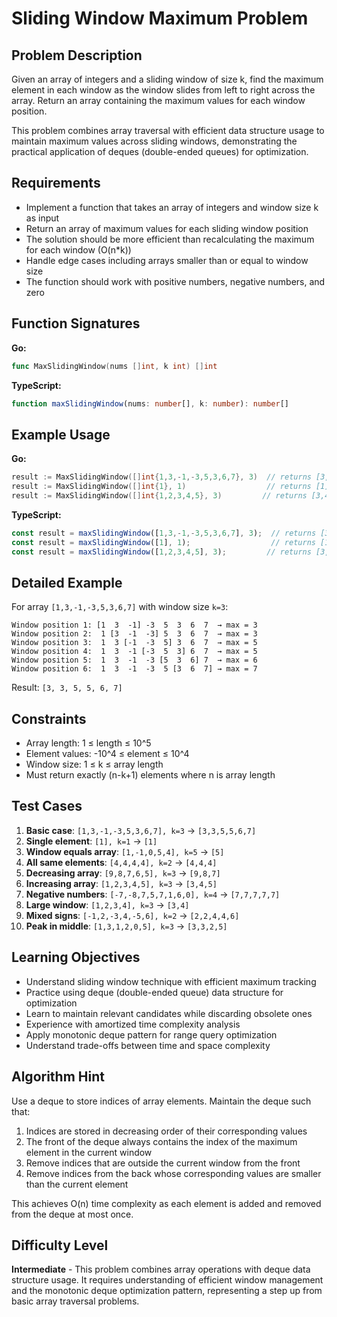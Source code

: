 # Sliding Window Maximum Problem

## Problem Description

Given an array of integers and a sliding window of size k, find the maximum element in each window as the window slides from left to right across the array. Return an array containing the maximum values for each window position.

This problem combines array traversal with efficient data structure usage to maintain maximum values across sliding windows, demonstrating the practical application of deques (double-ended queues) for optimization.

## Requirements

- Implement a function that takes an array of integers and window size k as input
- Return an array of maximum values for each sliding window position
- The solution should be more efficient than recalculating the maximum for each window (O(n*k))
- Handle edge cases including arrays smaller than or equal to window size
- The function should work with positive numbers, negative numbers, and zero

## Function Signatures

**Go:**
```go
func MaxSlidingWindow(nums []int, k int) []int
```

**TypeScript:**
```typescript
function maxSlidingWindow(nums: number[], k: number): number[]
```

## Example Usage

**Go:**
```go
result := MaxSlidingWindow([]int{1,3,-1,-3,5,3,6,7}, 3)  // returns [3,3,5,5,6,7]
result := MaxSlidingWindow([]int{1}, 1)                  // returns [1]
result := MaxSlidingWindow([]int{1,2,3,4,5}, 3)         // returns [3,4,5]
```

**TypeScript:**
```typescript
const result = maxSlidingWindow([1,3,-1,-3,5,3,6,7], 3);  // returns [3,3,5,5,6,7]
const result = maxSlidingWindow([1], 1);                  // returns [1]
const result = maxSlidingWindow([1,2,3,4,5], 3);         // returns [3,4,5]
```

## Detailed Example

For array `[1,3,-1,-3,5,3,6,7]` with window size `k=3`:

```
Window position 1: [1  3  -1] -3  5  3  6  7  → max = 3
Window position 2:  1 [3  -1  -3] 5  3  6  7  → max = 3
Window position 3:  1  3 [-1  -3  5] 3  6  7  → max = 5
Window position 4:  1  3  -1 [-3  5  3] 6  7  → max = 5
Window position 5:  1  3  -1  -3 [5  3  6] 7  → max = 6
Window position 6:  1  3  -1  -3  5 [3  6  7] → max = 7
```

Result: `[3, 3, 5, 5, 6, 7]`

## Constraints

- Array length: 1 ≤ length ≤ 10^5  
- Element values: -10^4 ≤ element ≤ 10^4
- Window size: 1 ≤ k ≤ array length
- Must return exactly (n-k+1) elements where n is array length

## Test Cases

1. **Basic case**: `[1,3,-1,-3,5,3,6,7], k=3` → `[3,3,5,5,6,7]`
2. **Single element**: `[1], k=1` → `[1]`
3. **Window equals array**: `[1,-1,0,5,4], k=5` → `[5]`
4. **All same elements**: `[4,4,4,4], k=2` → `[4,4,4]`
5. **Decreasing array**: `[9,8,7,6,5], k=3` → `[9,8,7]`
6. **Increasing array**: `[1,2,3,4,5], k=3` → `[3,4,5]`
7. **Negative numbers**: `[-7,-8,7,5,7,1,6,0], k=4` → `[7,7,7,7,7]`
8. **Large window**: `[1,2,3,4], k=3` → `[3,4]`
9. **Mixed signs**: `[-1,2,-3,4,-5,6], k=2` → `[2,2,4,4,6]`
10. **Peak in middle**: `[1,3,1,2,0,5], k=3` → `[3,3,2,5]`

## Learning Objectives

- Understand sliding window technique with efficient maximum tracking
- Practice using deque (double-ended queue) data structure for optimization
- Learn to maintain relevant candidates while discarding obsolete ones
- Experience with amortized time complexity analysis
- Apply monotonic deque pattern for range query optimization
- Understand trade-offs between time and space complexity

## Algorithm Hint

Use a deque to store indices of array elements. Maintain the deque such that:
1. Indices are stored in decreasing order of their corresponding values
2. The front of the deque always contains the index of the maximum element in the current window
3. Remove indices that are outside the current window from the front
4. Remove indices from the back whose corresponding values are smaller than the current element

This achieves O(n) time complexity as each element is added and removed from the deque at most once.

## Difficulty Level

**Intermediate** - This problem combines array operations with deque data structure usage. It requires understanding of efficient window management and the monotonic deque optimization pattern, representing a step up from basic array traversal problems.